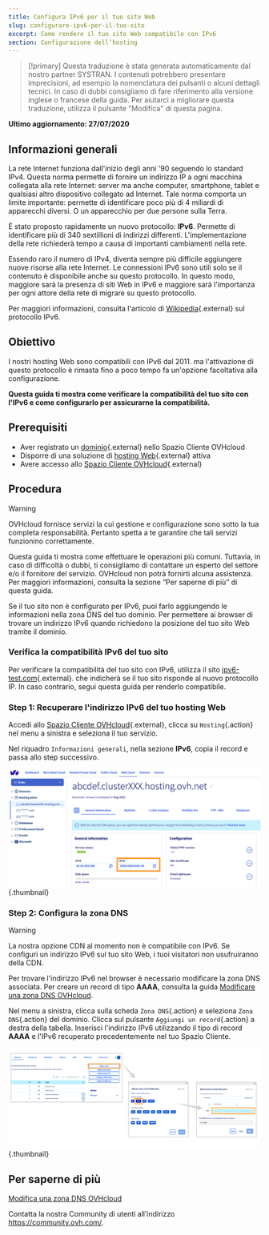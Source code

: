```yaml
---
title: Configura IPv6 per il tuo sito Web
slug: configurare-ipv6-per-il-tuo-sito
excerpt: Come rendere il tuo sito Web compatibile con IPv6
section: Configurazione dell’hosting
---
```


> [!primary]
> Questa traduzione è stata generata automaticamente dal nostro partner SYSTRAN. I contenuti potrebbero presentare imprecisioni, ad esempio la nomenclatura dei pulsanti o alcuni dettagli tecnici. In caso di dubbi consigliamo di fare riferimento alla versione inglese o francese della guida. Per aiutarci a migliorare questa traduzione, utilizza il pulsante "Modifica" di questa pagina.
>

**Ultimo aggiornamento: 27/07/2020**

## Informazioni generali

La rete Internet funziona dall'inizio degli anni '90 seguendo lo standard IPv4. Questa norma permette di fornire un indirizzo IP a ogni macchina collegata alla rete Internet: server ma anche computer, smartphone, tablet e qualsiasi altro dispositivo collegato ad Internet. Tale norma comporta un limite importante: permette di identificare poco più di 4 miliardi di apparecchi diversi. O un apparecchio per due persone sulla Terra.

È stato proposto rapidamente un nuovo protocollo: **IPv6**. Permette di identificare più di 340 sextillioni di indirizzi differenti. L'implementazione della rete richiederà tempo a causa di importanti cambiamenti nella rete. 

Essendo raro il numero di IPv4, diventa sempre più difficile aggiungere nuove risorse alla rete Internet. Le connessioni IPv6 sono utili solo se il contenuto è disponibile anche su questo protocollo. In questo modo, maggiore sarà la presenza di siti Web in IPv6 e maggiore sarà l'importanza per ogni attore della rete di migrare su questo protocollo.

Per maggiori informazioni, consulta l'articolo di [Wikipedia](https://it.wikipedia.org/wiki/IPv6){.external} sul protocollo IPv6.

## Obiettivo

I nostri hosting Web sono compatibili con IPv6 dal 2011. ma l'attivazione di questo protocollo è rimasta fino a poco tempo fa un'opzione facoltativa alla configurazione. 

**Questa guida ti mostra come verificare la compatibilità del tuo sito con l'IPv6 e come configurarlo per assicurarne la compatibilità.**

## Prerequisiti

- Aver registrato un [dominio](https://www.ovhcloud.com/it/domains/){.external} nello Spazio Cliente OVHcloud
- Disporre di una soluzione di [hosting Web](https://www.ovhcloud.com/it/web-hosting/){.external} attiva
- Avere accesso allo [Spazio Cliente OVHcloud](https://www.ovh.com/auth/?action=gotomanager&from=https://www.ovh.it/&ovhSubsidiary=it){.external}

## Procedura

> [!warning]
>OVHcloud fornisce servizi la cui gestione e configurazione sono sotto la tua completa responsabilità. Pertanto spetta a te garantire che tali servizi funzionino correttamente.
>
>Questa guida ti mostra come effettuare le operazioni più comuni. Tuttavia, in caso di difficoltà o dubbi, ti consigliamo di contattare un esperto del settore e/o il fornitore del servizio. OVHcloud non potrà fornirti alcuna assistenza.  Per maggiori informazioni, consulta la sezione “Per saperne di più” di questa guida.
>

Se il tuo sito non è configurato per IPv6, puoi farlo aggiungendo le informazioni nella zona DNS del tuo dominio. Per permettere ai browser di trovare un indirizzo IPv6 quando richiedono la posizione del tuo sito Web tramite il dominio.

### Verifica la compatibilità IPv6 del tuo sito

Per verificare la compatibilità del tuo sito con IPv6, utilizza il sito [ipv6-test.com](https://ipv6-test.com/validate.php){.external}. che indicherà se il tuo sito risponde al nuovo protocollo IP. In caso contrario, segui questa guida per renderlo compatibile.

### Step 1: Recuperare l'indirizzo IPv6 del tuo hosting Web

Accedi allo [Spazio Cliente OVHcloud](https://www.ovh.com/auth/?action=gotomanager&from=https://www.ovh.it/&ovhSubsidiary=it){.external}, clicca su `Hosting`{.action} nel menu a sinistra e seleziona il tuo servizio.

Nel riquadro `Informazioni generali`, nella sezione **IPv6**, copia il record e passa allo step successivo.

![IPv6](images/ipv6_01.png){.thumbnail}

### Step 2: Configura la zona DNS

> [!warning]
> La nostra opzione CDN al momento non è compatibile con IPv6. Se configuri un indirizzo IPv6 sul tuo sito Web, i tuoi visitatori non usufruiranno della CDN.

Per trovare l'indirizzo IPv6 nel browser è necessario modificare la zona DNS associata. Per creare un record di tipo **AAAA**, consulta la guida [Modificare una zona DNS OVHcloud](../../domains/web_hosting_modifica_la_tua_zona_dns/).

Nel menu a sinistra, clicca sulla scheda `Zona DNS`{.action} e seleziona `Zona DNS`{.action} del dominio. Clicca sul pulsante `Aggiungi un record`{.action} a destra della tabella. Inserisci l'indirizzo IPv6 utilizzando il tipo di record **AAAA** e l'IPv6 recuperato precedentemente nel tuo Spazio Cliente.

![IPv6](images/ipv6_02.png){.thumbnail}

## Per saperne di più

[Modifica una zona DNS OVHcloud](../../domains/web_hosting_modifica_la_tua_zona_dns/)

Contatta la nostra Community di utenti all’indirizzo <https://community.ovh.com/>.
